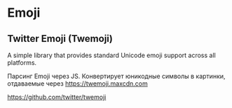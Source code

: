 # Emoji

## Twitter Emoji (Twemoji)

A simple library that provides standard Unicode emoji support across all
platforms.

Парсинг Emoji через JS. Конвертирует юникодные символы в картинки,
отдаваемые через https://twemoji.maxcdn.com

https://github.com/twitter/twemoji
